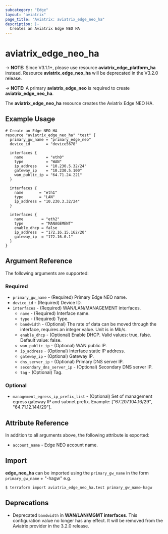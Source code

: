 ```yaml
---
subcategory: "Edge"
layout: "aviatrix"
page_title: "Aviatrix: aviatrix_edge_neo_ha"
description: |-
  Creates an Aviatrix Edge NEO HA
---
```


# aviatrix_edge_neo_ha

-> **NOTE:** Since V3.1.1+, please use resource **aviatrix_edge_platform_ha** instead. Resource **aviatrix_edge_neo_ha** will be deprecated in the V3.2.0 release.

-> **NOTE:** A primary **aviatrix_edge_neo** is required to create **aviatrix_edge_neo_ha**.

The **aviatrix_edge_neo_ha** resource creates the Aviatrix Edge NEO HA.

## Example Usage

```hcl
# Create an Edge NEO HA
resource "aviatrix_edge_neo_ha" "test" {
  primary_gw_name = "primary_edge_neo"
  device_id       = "device5678"

  interfaces {
    name          = "eth0"
    type          = "WAN"
    ip_address    = "10.230.5.32/24"
    gateway_ip    = "10.230.5.100"
    wan_public_ip = "64.71.24.221"
  }

  interfaces {
    name       = "eth1"
    type       = "LAN"
    ip_address = "10.230.3.32/24"
  }

  interfaces {
    name        = "eth2"
    type        = "MANAGEMENT"
    enable_dhcp = false
    ip_address  = "172.16.15.162/20"
    gateway_ip  = "172.16.0.1"
  }
}
```

## Argument Reference

The following arguments are supported:

### Required
* `primary_gw_name` - (Required) Primary Edge NEO name.
* `device_id` - (Required) Device ID.
* `interfaces` - (Required) WAN/LAN/MANAGEMENT interfaces.
    * `name` - (Required) Interface name.
    * `type` - (Required) Type.
    * `bandwidth` - (Optional) The rate of data can be moved through the interface, requires an integer value. Unit is in Mb/s.
    * `enable_dhcp` - (Optional) Enable DHCP. Valid values: true, false. Default value: false.
    * `wan_public_ip` - (Optional) WAN public IP.
    * `ip_address` - (Optional) Interface static IP address.
    * `gateway_ip` - (Optional) Gateway IP.
    * `dns_server_ip` - (Optional) Primary DNS server IP.
    * `secondary_dns_server_ip` - (Optional) Secondary DNS server IP.
    * `tag` - (Optional) Tag.

### Optional
* `management_egress_ip_prefix_list` - (Optional) Set of management egress gateway IP and subnet prefix. Example: ["67.207.104.16/29", "64.71.12.144/29"].

## Attribute Reference

In addition to all arguments above, the following attribute is exported:

* `account_name` - Edge NEO account name.

## Import

**edge_neo_ha** can be imported using the `primary_gw_name` in the form `primary_gw_name` + "-hagw" e.g.

```
$ terraform import aviatrix_edge_neo_ha.test primary_gw_name-hagw
```

## Deprecations
* Deprecated ``bandwidth`` in **WAN/LAN/MGMT interfaces**. This configuration value no longer has any effect. It will be removed from the Aviatrix provider in the 3.2.0 release.